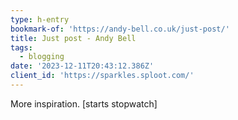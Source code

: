 ```yaml
---
type: h-entry
bookmark-of: 'https://andy-bell.co.uk/just-post/'
title: Just post - Andy Bell
tags:
  - blogging
date: '2023-12-11T20:43:12.386Z'
client_id: 'https://sparkles.sploot.com/'
---
```

More inspiration. [starts stopwatch]
